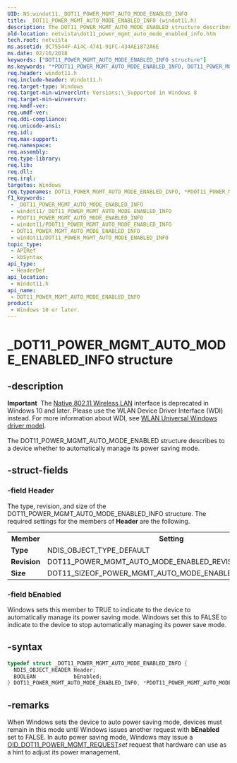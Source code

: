 ```yaml
---
UID: NS:windot11._DOT11_POWER_MGMT_AUTO_MODE_ENABLED_INFO
title: _DOT11_POWER_MGMT_AUTO_MODE_ENABLED_INFO (windot11.h)
description: The DOT11_POWER_MGMT_AUTO_MODE_ENABLED structure describes to a device whether to automatically manage its power saving mode.
old-location: netvista\dot11_power_mgmt_auto_mode_enabled_info.htm
tech.root: netvista
ms.assetid: 9C75544F-A14C-4741-91FC-434AE1872A6E
ms.date: 02/16/2018
keywords: ["DOT11_POWER_MGMT_AUTO_MODE_ENABLED_INFO structure"]
ms.keywords: "*PDOT11_POWER_MGMT_AUTO_MODE_ENABLED_INFO, DOT11_POWER_MGMT_AUTO_MODE_ENABLED_INFO, DOT11_POWER_MGMT_AUTO_MODE_ENABLED_INFO structure [Network Drivers Starting with Windows Vista], PDOT11_POWER_MGMT_AUTO_MODE_ENABLED_INFO, PDOT11_POWER_MGMT_AUTO_MODE_ENABLED_INFO structure pointer [Network Drivers Starting with Windows Vista], _DOT11_POWER_MGMT_AUTO_MODE_ENABLED_INFO, netvista.dot11_power_mgmt_auto_mode_enabled_info, windot11/DOT11_POWER_MGMT_AUTO_MODE_ENABLED_INFO, windot11/PDOT11_POWER_MGMT_AUTO_MODE_ENABLED_INFO"
req.header: windot11.h
req.include-header: Windot11.h
req.target-type: Windows
req.target-min-winverclnt: Versions:\_Supported in Windows 8
req.target-min-winversvr: 
req.kmdf-ver: 
req.umdf-ver: 
req.ddi-compliance: 
req.unicode-ansi: 
req.idl: 
req.max-support: 
req.namespace: 
req.assembly: 
req.type-library: 
req.lib: 
req.dll: 
req.irql: 
targetos: Windows
req.typenames: DOT11_POWER_MGMT_AUTO_MODE_ENABLED_INFO, *PDOT11_POWER_MGMT_AUTO_MODE_ENABLED_INFO
f1_keywords:
 - _DOT11_POWER_MGMT_AUTO_MODE_ENABLED_INFO
 - windot11/_DOT11_POWER_MGMT_AUTO_MODE_ENABLED_INFO
 - PDOT11_POWER_MGMT_AUTO_MODE_ENABLED_INFO
 - windot11/PDOT11_POWER_MGMT_AUTO_MODE_ENABLED_INFO
 - DOT11_POWER_MGMT_AUTO_MODE_ENABLED_INFO
 - windot11/DOT11_POWER_MGMT_AUTO_MODE_ENABLED_INFO
topic_type:
 - APIRef
 - kbSyntax
api_type:
 - HeaderDef
api_location:
 - Windot11.h
api_name:
 - DOT11_POWER_MGMT_AUTO_MODE_ENABLED_INFO
product:
 - Windows 10 or later.
---
```


# _DOT11_POWER_MGMT_AUTO_MODE_ENABLED_INFO structure


## -description

<div class="alert"><b>Important</b>  The <a href="https://docs.microsoft.com/previous-versions/windows/hardware/wireless/ff560689(v=vs.85)">Native 802.11 Wireless LAN</a> interface is deprecated in Windows 10 and later. Please use the WLAN Device Driver Interface (WDI) instead. For more information about WDI, see <a href="https://docs.microsoft.com/windows-hardware/drivers/network/wifi-universal-driver-model">WLAN Universal Windows driver model</a>.</div><div> </div>The DOT11_POWER_MGMT_AUTO_MODE_ENABLED structure describes to a device whether to automatically manage its power saving mode.

## -struct-fields

### -field Header

The type, revision, and size of the DOT11_POWER_MGMT_AUTO_MODE_ENABLED_INFO structure. The required settings for the members of <b>Header</b> are the following.

<table>
<tr>
<th>Member</th>
<th>Setting</th>
</tr>
<tr>
<td><b>Type</b></td>
<td>NDIS_OBJECT_TYPE_DEFAULT</td>
</tr>
<tr>
<td><b>Revision</b></td>
<td>DOT11_POWER_MGMT_AUTO_MODE_ENABLED_REVISION_1</td>
</tr>
<tr>
<td><b>Size</b></td>
<td>DOT11_SIZEOF_POWER_MGMT_AUTO_MODE_ENABLE_INFO_REVISION_1</td>
</tr>
</table>

### -field bEnabled

Windows sets this member to TRUE to indicate to the device to automatically manage its power saving mode. Windows set this to FALSE to indicate to the device to stop automatically managing its power save mode.

## -syntax

```cpp
typedef struct _DOT11_POWER_MGMT_AUTO_MODE_ENABLED_INFO {
  NDIS_OBJECT_HEADER Header;
  BOOLEAN            bEnabled;
} DOT11_POWER_MGMT_AUTO_MODE_ENABLED_INFO, *PDOT11_POWER_MGMT_AUTO_MODE_ENABLED_INFO;
```

## -remarks

When Windows sets the device to auto power saving mode, devices must remain in this mode until Windows issues another request with <b>bEnabled</b> set to FALSE. In auto power saving mode, Windows may issue a <a href="https://docs.microsoft.com/windows-hardware/drivers/network/oid-dot11-power-mgmt-request">OID_DOT11_POWER_MGMT_REQUEST</a><i>set</i> request that hardware can use as a hint to adjust its power management.

